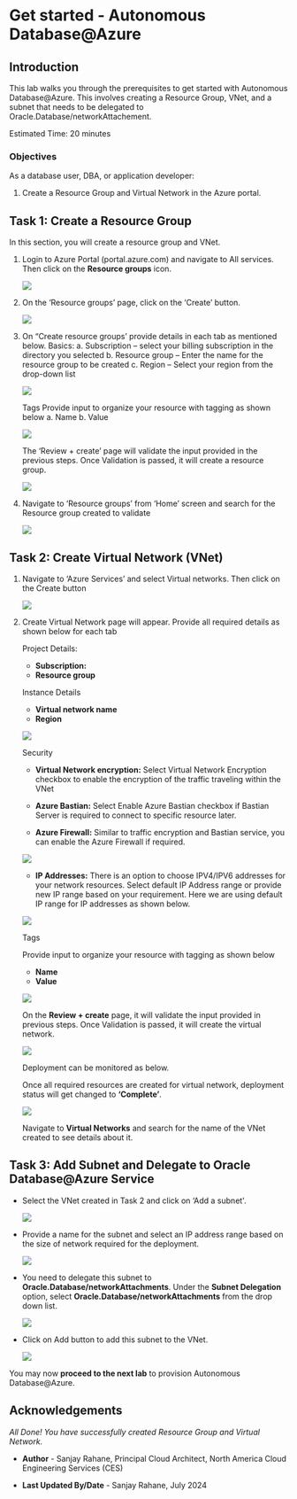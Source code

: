 
# Get started - Autonomous Database@Azure

## Introduction

This lab walks you through the prerequisites to get started with Autonomous Database@Azure. This involves creating a Resource Group, VNet, and a subnet that needs to be delegated to Oracle.Database/networkAttachement.


Estimated Time: 20 minutes

### Objectives

As a database user, DBA, or application developer:

1. Create a Resource Group and Virtual Network in the Azure portal.

## Task 1: Create a Resource Group

In this section, you will create a resource group and VNet.

1.  Login to Azure Portal (portal.azure.com) and navigate to All services. Then click on the **Resource groups** icon.

    ![](./images/resource_group_image1.png " ")

2.	On the ‘Resource groups’ page, click on the ‘Create’ button.

    ![](./images/resource_group_image2.png " ")

3.	On “Create resource groups’ provide details in each tab as mentioned below. 
    Basics:
    a.  Subscription – select your billing subscription in the directory you selected
    b.  Resource group – Enter the name for the resource group to be created
    c.  Region – Select your region from the drop-down list
    

    ![](./images/resource_group_image3.png " ")

    Tags
    Provide input to organize your resource with tagging as shown below
    a.	Name
    b.	Value
    
    ![](./images/resource_group_image4.png " ")


    The ‘Review + create’ page will validate the input provided in the previous steps. Once Validation is passed, it will create a resource group.

    ![](./images/resource_group_image5.png " ")

4.	Navigate to ‘Resource groups’ from ‘Home’ screen and search for the Resource group created to validate  

    ![](./images/resource_group_image6.png " ")

## Task 2:  Create Virtual Network (VNet)
1. Navigate to ‘Azure Services’ and select Virtual networks. Then click on the Create button

    ![](./images/vnet1.png " ")

2.	Create Virtual Network page will appear. Provide all required details as shown below for each tab
    
    Project Details:
    * **Subscription:**
    * **Resource group**
    
    Instance Details
    * **Virtual network name**
    * **Region**

    ![](./images/vnet2.png " ")

     Security
    * **Virtual Network encryption:** Select Virtual Network Encryption checkbox to enable the encryption of the traffic traveling within the VNet

    * **Azure Bastian:** Select Enable Azure Bastian checkbox if Bastian Server is required to connect to specific resource later.

    * **Azure Firewall:** Similar to traffic encryption and Bastian service, you can enable the Azure Firewall if required.

    ![](./images/vnet3.png " ")

    * **IP Addresses:** There is an option to choose IPV4/IPV6 addresses for your network resources. 
    Select default IP Address range or provide new IP range based on your requirement. Here we are using default IP range for IP addresses as shown below.

    ![](./images/vnet4.png " ")

    Tags
    
    Provide input to organize your resource with tagging as shown below
    * **Name**
    * **Value**

    ![](./images/vnet5.png " ")

    On the **Review + create** page, it will validate the input provided in previous steps. Once Validation is passed, it will create the virtual network.

    ![](./images/vnet6.png " ")

    Deployment can be monitored as below.

    Once all required resources are created for virtual network, deployment status will get changed to **‘Complete’**.

    ![](./images/vnet7.png " ")

    Navigate to **Virtual Networks** and search for the name of the VNet created to see details about it.

## Task 3: Add Subnet and Delegate to Oracle Database@Azure Service

- Select the VNet created in Task 2 and click on ‘Add a subnet'.

    ![](./images/subnet1.png " ")

- Provide a name for the subnet and select an IP address range based on the size of network required for the deployment.

    ![](./images/subnet2.png " ")

- You need to delegate this subnet to **Oracle.Database/networkAttachments**. Under the **Subnet Delegation** option, select **Oracle.Database/networkAttachments** from the drop down list.

    ![](./images/subnet3.png " ")

- Click on Add button to add this subnet to the VNet.

    ![](./images/subnet4.png " ")

You may now **proceed to the next lab** to provision Autonomous Database@Azure.

## Acknowledgements

*All Done! You have successfully created Resource Group and Virtual Network.*

- **Author** - Sanjay Rahane, Principal Cloud Architect, North America Cloud Engineering Services (CES)

- **Last Updated By/Date** - Sanjay Rahane, July 2024